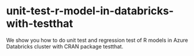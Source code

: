# unit-test-r-model-in-databricks-with-testthat
We show you how to do unit test and regression test of R models in Azure Databricks cluster with CRAN package testthat.
